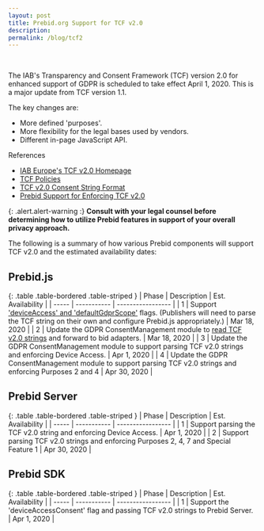 ```yaml
---
layout: post
title: Prebid.org Support for TCF v2.0
description:
permalink: /blog/tcf2
---
```



<br>

The IAB's Transparency and Consent Framework (TCF) version 2.0 for enhanced support of GDPR is scheduled to take effect April 1, 2020. This is a major update from TCF version 1.1.

The key changes are:
- More defined 'purposes'.
- More flexibility for the legal bases used by vendors.
- Different in-page JavaScript API.

References
- [IAB Europe's TCF v2.0 Homepage](https://iabeurope.eu/tcf-2-0/)
- [TCF Policies](https://iabeurope.eu/tcfdocuments/documents/legal/tcfpolicyFINALv2.pdf)
- [TCF v2.0 Consent String Format](https://github.com/InteractiveAdvertisingBureau/GDPR-Transparency-and-Consent-Framework/blob/master/TCFv2/IAB%20Tech%20Lab%20-%20Consent%20string%20and%20vendor%20list%20formats%20v2.md)
- [Prebid Support for Enforcing TCF v2.0](/dev-docs/requirements/tcf2/PrebidSupportforEnforcingTCF2.html)

{: .alert.alert-warning :}
**Consult with your legal counsel before determining how to utilize Prebid features in support of your overall privacy approach.**

The following is a summary of how various Prebid components will support TCF v2.0 and the estimated availability dates:

## Prebid.js

{: .table .table-bordered .table-striped }
| Phase | Description | Est. Availability |
| ----- | ----------- | ----------------- |
| 1 | Support ['deviceAccess' and 'defaultGdprScope'](https://github.com/prebid/Prebid.js/issues/4747) flags. (Publishers will need to parse the TCF string on their own and configure Prebid.js appropriately.) | Mar 18, 2020 |
| 2 | Update the GDPR ConsentManagement module to [read TCF v2.0 strings](https://github.com/prebid/Prebid.js/issues/4801) and forward to bid adapters. | Mar 18, 2020 |
| 3 | Update the GDPR ConsentManagement module to support parsing TCF v2.0 strings and enforcing Device Access. | Apr 1, 2020 |
| 4 | Update the GDPR ConsentManagement module to support parsing TCF v2.0 strings and enforcing Purposes 2 and 4 | Apr 30, 2020 |

## Prebid Server

{: .table .table-bordered .table-striped }
| Phase | Description | Est. Availability |
| ----- | ----------- | ----------------- |
| 1 | Support parsing the TCF v2.0 string and enforcing Device Access. | Apr 1, 2020 |
| 2 | Support parsing TCF v2.0 strings and enforcing Purposes 2, 4, 7 and Special Feature 1 | Apr 30, 2020 |

## Prebid SDK

{: .table .table-bordered .table-striped }
| Phase | Description | Est. Availability |
| ----- | ----------- | ----------------- |
| 1 | Support the 'deviceAccessConsent' flag and passing TCF v2.0 strings to Prebid Server. | Apr 1, 2020 |
